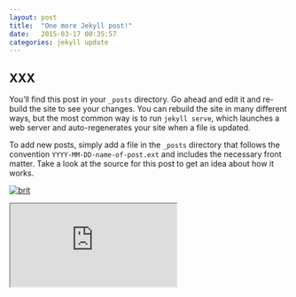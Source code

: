 ```yaml
---
layout: post
title:  "One more Jekyll post!"
date:   2015-03-17 00:35:57
categories: jekyll update
---
```


## XXX

You’ll find this post in your `_posts` directory. Go ahead and edit it and re-build the site to see your changes. You can rebuild the site in many different ways, but the most common way is to run `jekyll serve`, which launches a web server and auto-regenerates your site when a file is updated.

To add new posts, simply add a file in the `_posts` directory that follows the convention `YYYY-MM-DD-name-of-post.ext` and includes the necessary front matter. Take a look at the source for this post to get an idea about how it works.

[![brit](https://cloud.githubusercontent.com/assets/715377/6778404/b4971c92-d152-11e4-99b2-122941127499.jpg)](http://www.silexlabs.org)

<iframe src="http://lexoyo.me" />
